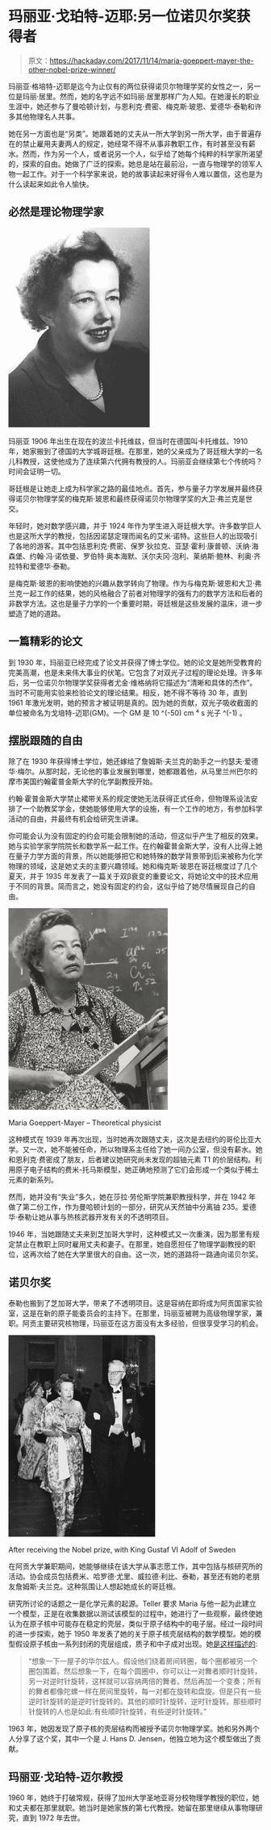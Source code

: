 # 玛丽亚·戈珀特-迈耶:另一位诺贝尔奖获得者

> 原文：<https://hackaday.com/2017/11/14/maria-goeppert-mayer-the-other-nobel-prize-winner/>

玛丽亚·格培特-迈耶是迄今为止仅有的两位获得诺贝尔物理学奖的女性之一，另一位是玛丽·居里。然而，她的名字远不如玛丽·居里那样广为人知。在她漫长的职业生涯中，她还参与了曼哈顿计划，与恩利克·费密、梅克斯·玻恩、爱德华·泰勒和许多其他物理名人共事。

她在另一方面也是“另类”。她跟着她的丈夫从一所大学到另一所大学，由于普遍存在的禁止雇用夫妻两人的规定，她经常不得不从事非教职工作，有时甚至没有薪水。然而，作为另一个人，或者说另一个人，似乎给了她每个纯粹的科学家所渴望的，探索的自由。她做了广泛的探索。她总是站在最前沿，一直与物理学的领军人物一起工作。对于一个科学家来说，她的故事读起来好得令人难以置信，这也是为什么读起来如此令人愉快。

## 必然是理论物理学家

![Maria_Goeppert-Mayer](img/010a5cd270e3b01b82216bdbfd7fa101.png)

玛丽亚 1906 年出生在现在的波兰卡托维兹，但当时在德国叫卡托维兹。1910 年，她家搬到了德国的大学城哥廷根。在那里，她的父亲成为了哥廷根大学的一名儿科教授，这使他成为了连续第六代拥有教授的人。玛丽亚会继续第七个传统吗？时间会证明一切。

哥廷根是让她走上成为科学家之路的最佳地点。首先，参与量子力学发展并最终获得诺贝尔物理学奖的梅克斯·玻恩和最终获得诺贝尔物理学奖的大卫·弗兰克是世交。

年轻时，她对数学感兴趣，并于 1924 年作为学生进入哥廷根大学。许多数学巨人也是这所大学的教授，包括因诺瑟定理而闻名的艾米·诺特。这些巨人的出现吸引了各地的游客。其中包括恩利克·费密、保罗·狄拉克、亚瑟·霍利·康普顿、沃纳·海森堡、约翰·冯·诺依曼、罗伯特·奥本海默、沃尔夫冈·泡利、莱纳斯·鲍林、利奥·齐拉特和爱德华·泰勒。

是梅克斯·玻恩的影响使她的兴趣从数学转向了物理。作为与梅克斯·玻恩和大卫·弗兰克一起工作的结果，她的风格融合了前者对物理学的强有力的数学方法和后者的非数学方法。这也是量子力学的一个重要时期，哥廷根是这些发展的温床，进一步塑造了她的道路。

## 一篇精彩的论文

到 1930 年，玛丽亚已经完成了论文并获得了博士学位。她的论文是她所受教育的完美高潮，也是未来伟大事业的伏笔。它包含了对双光子过程的理论处理。许多年后，另一位诺贝尔物理学奖获得者尤金·维格纳将它描述为“清晰和具体的杰作”。当时不可能用实验来检验论文的理论结果。相反，她不得不等待 30 年，直到 1961 年激光发明，她的预言才被证明是真的。因为她的贡献，双光子吸收截面的单位被命名为戈培特-迈耶(GM)。一个 GM 是 10 ^(-50) cm ⁴ s 光子 ^(-1) 。

## 摆脱跟随的自由

除了在 1930 年获得博士学位，她还嫁给了詹姆斯·夫兰克的助手之一约瑟夫·爱德华·梅尔。从那时起，无论他的事业发展到哪里，她都跟着他，从马里兰州巴尔的摩市美国约翰霍普金斯大学的化学副教授开始。

约翰·霍普金斯大学禁止裙带关系的规定使她无法获得正式任命，但物理系设法安排了一个助教奖学金，使她能够使用大学的设施，有一个工作的地方，有参加科学活动的自由，并最终有机会给研究生讲课。

你可能会认为没有固定的约会可能会限制她的活动，但这似乎产生了相反的效果。她与实验学家学院院长和数学系一起工作。在约翰霍普金斯大学，没有人比得上她在量子力学方面的背景，所以她能够把它和她特殊的数学背景带到后来被称为化学物理的领域，这是她丈夫的主要兴趣领域。她和梅克斯·玻恩在哥廷根度过了几个夏天，并于 1935 年发表了一篇关于双β衰变的重要论文，将她论文中的技术应用于不同的背景。简而言之，她没有固定的约会，这似乎给了她尽情展现自己的自由。

![Maria Goeppert-Mayer - Theoretical physicist](img/bb73cb93505a88e99155d84b3dae7472.png)

Maria Goeppert-Mayer – Theoretical physicist

这种模式在 1939 年再次出现，当时她再次跟随丈夫，这次是去纽约的哥伦比亚大学。又一次，她不能被任命，所以物理系主任给了她一间办公室，但没有薪水。她和恩利克·费密成了朋友，后者建议她研究尚未发现的超铀元素 T1 的价层结构。利用原子电子结构的费米-托马斯模型，她正确地预测了它们会形成一个类似于稀土元素的新系列。

然而，她并没有“失业”多久，她在莎拉·劳伦斯学院兼职教授科学，并在 1942 年做了第二份工作，作为曼哈顿计划的一部分，研究从天然铀中分离铀 235。爱德华·泰勒让她从事与热核武器开发有关的不透明项目。

1946 年，当她跟随丈夫来到芝加哥大学时，这种模式又一次重演，因为那里有规定禁止在教职上同时雇用丈夫和妻子。在那里，她自愿担任了物理学副教授的职位，这再次给了她在大学里很大的自由。这一次，她的道路将一路通向诺贝尔奖。

## 诺贝尔奖

泰勒也搬到了芝加哥大学，带来了不透明项目。这是容纳在即将成为阿贡国家实验室，这是在新的原子能委员会的主持下。在那里，玛丽亚被聘为高级物理学家，兼职。阿贡主要研究核物理，玛丽亚在这方面没有太多经验，但很享受学习的机会。

![After receiving the Nobel prize, with King Gustaf VI Adolf of Sweden ](img/8164a8e340924149c26e1bc7d82abb8b.png)

After receiving the Nobel prize, with King Gustaf VI Adolf of Sweden

在阿贡大学兼职期间，她能够继续在该大学从事志愿工作，其中包括与核研究所的活动。协会成员包括费米、哈罗德·尤里、威拉德·利比、泰勒，甚至还有她的老朋友詹姆斯·夫兰克。这种氛围让人想起她成长的哥廷根。

研究所讨论的话题之一是化学元素的起源。Teller 要求 Maria 与他一起为此建立一个模型，正是在收集数据以测试该模型的过程中，她进行了一些观察，最终使她认为在原子核中可能存在稳定的壳层，类似于原子结构中的电子层。经过一段时间的进一步探索，她于 1950 年发表了她的关于原子核壳层结构的数学模型。她的模型假设原子核由一系列封闭的壳层组成，质子和中子成对出现。她[是这样描述的](https://books.google.ca/books?id=C03GAwAAQBAJ&pg=PA84&lpg=PA84&dq=%22Think+of+a+room+full+of+waltzers%22&source=bl&ots=CXyL7XjjUY&sig=Y_02sb_p-scOCVNogHT5lYO8Nik&hl=en&sa=X&ved=0ahUKEwj7qMKOirDXAhUH7IMKHfBJB4sQ6AEIODAH#v=onepage&q=%22Think%20of%20a%20room%20full%20of%20waltzers%22&f=false):

> “想象一下一屋子的华尔兹人。假设他们绕着房间转圈，每个圈都被另一个圈包围着。然后想象一下，在每个圆圈中，你可以让一对舞者顺时针旋转，另一对逆时针旋转，这样就可以容纳两倍的舞者。然后再加一个变奏；所有的舞者都像陀螺一样在房间里旋转，每一对都在旋转和盘旋。但是只有一些逆时针旋转的是逆时针旋转的。其他的顺时针旋转，逆时针旋转。那些顺时针旋转的人也是如此:有些顺时针旋转，有些逆时针旋转。”

1963 年，她因发现了原子核的壳层结构而被授予诺贝尔物理学奖。她和另外两个人分享了这个奖，其中一个是 J. Hans D. Jensen，他独立地为这个模型做出了贡献。

## 玛丽亚·戈珀特-迈尔教授

1960 年，她终于打破常规，获得了加州大学圣地亚哥分校物理学教授的职位，她和丈夫都在那里就职。她当时是她家族的第七代教授。她留在那里继续从事物理研究，直到 1972 年去世。